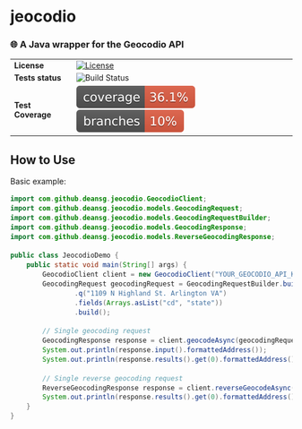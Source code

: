# jeocodio

### 🌐 A Java wrapper for the Geocodio API

|                              |                                                                                                                    |
|------------------------------|--------------------------------------------------------------------------------------------------------------------|
| __License__                  | [![License](https://img.shields.io/badge/License-Apache_2.0-blue.svg)](https://opensource.org/licenses/Apache-2.0) |
| __Tests status__             | ![Build Status](https://github.com/deansg/jeocodio/actions/workflows/test.yml/badge.svg)                           |
| __Test Coverage__            | ![Coverage](.github/badges/jacoco.svg) ![Branches](.github/badges/branches.svg)                                    |

## How to Use

Basic example:

```java
import com.github.deansg.jeocodio.GeocodioClient;
import com.github.deansg.jeocodio.models.GeocodingRequest;
import com.github.deansg.jeocodio.models.GeocodingRequestBuilder;
import com.github.deansg.jeocodio.models.GeocodingResponse;
import com.github.deansg.jeocodio.models.ReverseGeocodingResponse;

public class JeocodioDemo {
    public static void main(String[] args) {
        GeocodioClient client = new GeocodioClient("YOUR_GEOCODIO_API_KEY");
        GeocodingRequest geocodingRequest = GeocodingRequestBuilder.builder()
                .q("1109 N Highland St. Arlington VA")
                .fields(Arrays.asList("cd", "state"))
                .build();

        // Single geocoding request
        GeocodingResponse response = client.geocodeAsync(geocodingRequest).get();
        System.out.println(response.input().formattedAddress());
        System.out.println(response.results().get(0).formattedAddress());

        // Single reverse geocoding request
        ReverseGeocodingResponse response = client.reverseGeocodeAsync(geocodingRequest).get();
        System.out.println(response.results().get(0).formattedAddress());
    }
}
```